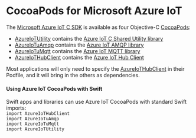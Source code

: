 # CocoaPods for Microsoft Azure IoT

The [Microsoft Azure IoT C SDK](https://github.com/azure/azure-iot-sdk-c) is 
available as four Objective-C [CocoaPods](https://cocoapods.org/):
* [AzureIoTUtility](https://cocoapods.org/?q=AzureIoTUtility) contains the [Azure IoT C Shared Utility library](https://github.com/Azure/azure-c-shared-utility)
* [AzureIoTuAmqp](https://cocoapods.org/?q=AzureIoTuAmqp) contains the [Azure IoT AMQP library](https://github.com/Azure/azure-uamqp-c)
* [AzureIoTuMqtt](https://cocoapods.org/?q=AzureIoTuMqtt) contains the [Azure IoT MQTT library](https://github.com/Azure/azure-umqtt-c)
* [AzureIoTHubClient](https://cocoapods.org/?q=AzureIoTHubClient) contains the [Azure IoT Hub Client](https://github.com/azure/azure-iot-sdk-c)

Most applications will only need to specify the [AzureIoTHubClient](https://cocoapods.org/?q=AzureIoTHubClient)
in their Podfile, and it will bring in the others as dependencies.

#### Using Azure IoT CocoaPods with Swift

Swift apps and libraries can use Azure IoT CocoaPods with standard Swift imports:</br>
`import AzureIoTHubClient`</br>
`import AzureIoTuAmqp`</br>
`import AzureIoTuMqtt`</br>
`import AzureIoTUtility`</br>
